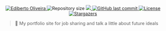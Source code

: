 <p align="center">	
<a href="https://www.linkedin.com/in/ediberto-b-oliveira-872926178/">
  <img alt="Ediberto Oliveira" src="https://img.shields.io/badge/Author-Ediberto%20Oliveira-red" />
  </a>
  <img alt="Repository size" src="https://img.shields.io/github/repo-size/edibertooliveira/edibertooliveira.github.io?color=red">

  <a aria-label="Completed" href="https://edibertooliveira.github.io/">
    <img src="https://img.shields.io/badge/Project-edibertooliveira.github.io-red"></img>
  </a>
  <a href="https://github.com/edibertooliveira/edibertooliveira.github.io/commits/master">
    <img alt="GitHub last commit" src="https://img.shields.io/github/last-commit/edibertooliveira/edibertooliveira.github.io?color=red">
  </a> 

  <a href="https://github.com/edibertooliveira/edibertooliveira.github.io/master/LICENSE">
    <img alt="License" src="https://img.shields.io/badge/license-MIT-red">
  </a>
  
   <a href="https://github.com/edibertooliveira/edibertooliveira.github.io/stargazers">
    <img alt="Stargazers" src="https://img.shields.io/github/stars/edibertooliveira/edibertooliveira.github.io?color=red">
  </a>
</p>

> :rocket: My portfolio site for job sharing and talk a little about future ideals
